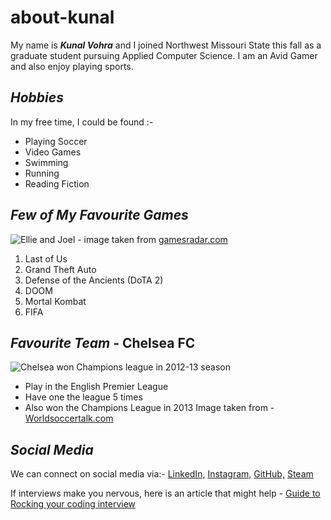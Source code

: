 # about-kunal
My name is **_Kunal Vohra_** and I joined Northwest Missouri State this fall as a graduate student pursuing Applied Computer Science. I am an Avid Gamer and also enjoy playing sports.

## _Hobbies_
In my free time, I could be found :-
  * Playing Soccer
  * Video Games
  * Swimming
  * Running
  * Reading Fiction
  
## _Few of My Favourite Games_
  ![Ellie and Joel](https://cdn.mos.cms.futurecdn.net/sK8KkS5emNLK6kA8afsYaf-1024-80.jpg.webp) - image taken from [gamesradar.com](https://www.gamesradar.com/the-last-of-us-hbo-series-release-date-cast-trailer/)
 1. Last of Us  
 2. Grand Theft Auto
 3. Defense of the Ancients (DoTA 2)
 4. DOOM
 5. Mortal Kombat
 6. FIFA
     
## _Favourite Team_ - **Chelsea FC**
![Chelsea won Champions league in 2012-13 season](https://worldsoccertalk.com/wp-content/uploads/2015/09/chelsea-champions-league.jpg)
  * Play in the English Premier League
  * Have one the league 5 times 
  * Also won the Champions League in 2013
 Image taken from - [Worldsoccertalk.com](https://worldsoccertalk.com/2012/05/19/chelsea-wins-2012-uefa-champions-league-final-video-highlights-video/)

 ## _Social Media_
 We can connect on social media via:-
    [LinkedIn,](https://www.linkedin.com/in/kvohra93)
    [ Instagram,](https://www.instagram.com/koonaaal)
    [ GitHub,](https://github.com/kvohra93)
    [ Steam](https://steamcommunity.com/id/blingyfire)
    
If interviews make you nervous, here is an article that might help - [Guide to Rocking your coding interview](https://www.freecodecamp.org/news/coding-interviews-for-dummies-5e048933b82b/)

